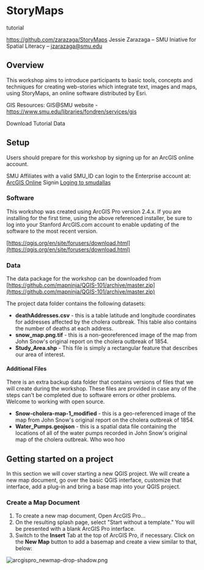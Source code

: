 # StoryMaps
tutorial

https://github.com/zarazaga/StoryMaps
Jessie Zarazaga – SMU Iniative for Spatial Literacy – jzarazaga@smu.edu

## Overview

This workshop aims to introduce participants to basic tools, concepts and techniques for creating web-stories which integrate text, images and maps, using StoryMaps, an online software distributed by Esri.   

GIS Resources:
GIS@SMU website - https://www.smu.edu/libraries/fondren/services/gis


Download Tutorial Data

## Setup

Users should prepare for this workshop by signing up for an ArcGIS online account.

SMU Affiliates with a valid SMU_ID can login to the Enterprise account at: [ArcGIS Online](https://www.arcgis.com/home/index.html) 
Signin [Loging to smudallas](https://www.arcgis.com/sharing/rest/oauth2/authorize?client_id=arcgisonline&display=default&response_type=token&state=%7B%22useLandingPage%22%3Atrue%7D&expiration=20160&locale=en-us&redirect_uri=https%3A%2F%2Fwww.arcgis.com%2Fhome%2Faccountswitcher-callback.html&force_login=true&hideCancel=true&showSignupOption=true&canHandleCrossOrgSignIn=true&signuptype=esri)

### Software

This workshop was created using ArcGIS Pro version 2.4.x. If you are installing for the first time, using the above referenced installer, be sure to log into your Stanford ArcGIS.com account to enable updating of the software to the most recent version.

[https://qgis.org/en/site/forusers/download.html](https://qgis.org/en/site/forusers/download.html)

### Data

The data package for the workshop can be downloaded from [https://github.com/mapninja/QGIS-101/archive/master.zip](https://github.com/mapninja/QGIS-101/archive/master.zip)

The project data folder contains the following datasets:

* **deathAddresses.csv**  - this is a table latitude and longitude coordinates for addresses affected by the cholera outbreak. This table also contains the number of deaths at each address.  
* **snow_map.png.tif** - this is a non-georeferenced image of the map from John Snow's original report on the cholera outbreak of 1854. 
* **Study_Area.shp** - This file is simply a rectangular feature that describes our area of interest.  


#### Additional Files
There is an extra backup data folder that contains versions of files that we will create during the workshop. These files are provided in case any of the steps can't be completed due to software errors or other problems. Welcome to working with open source.  
* **Snow-cholera-map-1_modified** - this is a geo-referenced image of the map from John Snow's original report on the cholera outbreak of 1854.  
* **Water_Pumps.geojson** - this is a spatial data file containing the locations of all of the water pumps recorded in John Snow's original map of the cholera outbreak.  Who woo hoo 

## Getting started on a project  

In this section we will cover starting a new QGIS project. We will create a new map document, go over the basic QGIS interface, customize that interface, add a plug-in and bring a base map into your QGIS project.

### Create a Map Document

1. To create a new map document, Open ArcGIS Pro...
2. On the resulting splash page, select "Start without a template." You will be presented with a blank ArcGIS Pro interface. 
3. Switch to the **Insert** Tab at the top of ArcGIS Pro, if necessary. Click on the **New Map** button to add a basemap and create a view similar to that, below:

![arcgispro_newmap-drop-shadow.png](./media/arcgispro_newmap-drop-shadow.png)
